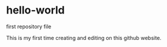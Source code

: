 # hello-world
first repository file


This is my first time creating and editing on this github website.
